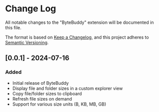 # Change Log

All notable changes to the "ByteBuddy" extension will be documented in this file.

The format is based on [Keep a Changelog](https://keepachangelog.com/en/1.0.0/),
and this project adheres to [Semantic Versioning](https://semver.org/spec/v2.0.0.html).

## [0.0.1] - 2024-07-16

### Added
- Initial release of ByteBuddy
- Display file and folder sizes in a custom explorer view
- Copy file/folder sizes to clipboard
- Refresh file sizes on demand
- Support for various size units (B, KB, MB, GB)